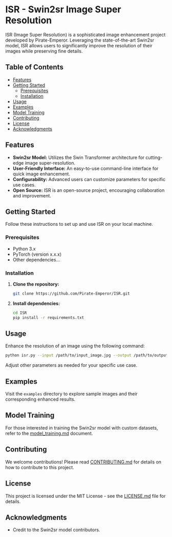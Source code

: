 
# ISR - Swin2sr Image Super Resolution

ISR (Image Super Resolution) is a sophisticated image enhancement project developed by Pirate-Emperor. Leveraging the state-of-the-art Swin2sr model, ISR allows users to significantly improve the resolution of their images while preserving fine details.

## Table of Contents

- [Features](#features)
- [Getting Started](#getting-started)
  - [Prerequisites](#prerequisites)
  - [Installation](#installation)
- [Usage](#usage)
- [Examples](#examples)
- [Model Training](#model-training)
- [Contributing](#contributing)
- [License](#license)
- [Acknowledgments](#acknowledgments)

## Features

- **Swin2sr Model:** Utilizes the Swin Transformer architecture for cutting-edge image super-resolution.
- **User-Friendly Interface:** An easy-to-use command-line interface for quick image enhancement.
- **Configurability:** Advanced users can customize parameters for specific use cases.
- **Open Source:** ISR is an open-source project, encouraging collaboration and improvement.

## Getting Started

Follow these instructions to set up and use ISR on your local machine.

### Prerequisites

- Python 3.x
- PyTorch (version x.x.x)
- Other dependencies...

### Installation

1. **Clone the repository:**

   ```bash
   git clone https://github.com/Pirate-Emperor/ISR.git
   ```

2. **Install dependencies:**

   ```bash
   cd ISR
   pip install -r requirements.txt
   ```

## Usage

Enhance the resolution of an image using the following command:

```bash
python isr.py --input /path/to/input_image.jpg --output /path/to/output_image.jpg
```

Adjust other parameters as needed for your specific use case.

## Examples

Visit the `examples` directory to explore sample images and their corresponding enhanced results.

## Model Training

For those interested in training the Swin2sr model with custom datasets, refer to the [model_training.md](model_training.md) document.

## Contributing

We welcome contributions! Please read [CONTRIBUTING.md](CONTRIBUTING.md) for details on how to contribute to this project.

## License

This project is licensed under the MIT License - see the [LICENSE.md](LICENSE.md) file for details.

## Acknowledgments

- Credit to the Swin2sr model contributors.
